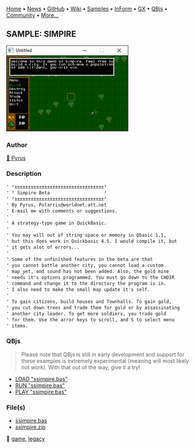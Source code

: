 [Home](https://qb64.com) • [News](../../news.md) • [GitHub](https://github.com/QB64Official/qb64) • [Wiki](wiki.md) • [Samples](../../samples.md) • [InForm](../../inform.md) • [GX](../../gx.md) • [QBjs](../../qbjs.md) • [Community](../../community.md) • [More...](../../more.md)

## SAMPLE: SIMPIRE

![screenshot.png](img/screenshot.png)

### Author

[🐝 Pyrus](../pyrus.md) 

### Description

```text
' ²±±±±±±±±±±±±±±±±±±±±±±±±±±±±±±±±±²
' ² Simpire Beta                    ²
' ²±±±±±±±±±±±±±±±±±±±±±±±±±±±±±±±±±²
' By Pyrus, Polarris@worldnet.att.net
' E-mail me with comments or suggestions.
'
' A strategy-type game in QuickBasic.
'
' You may will out of string space or memory in Qbasic 1.1,
' but this does work in Quickbasic 4.5. I would compile it, but
' it gets alot of errors...
'
' Some of the unfinished features in the beta are that
' you cannot battle another city, you cannot load a custom
' map yet, and sound has not been added. Also, the gold mine
' needs it's options programmed. You must go down to the CHDIR
' command and change it to the directory the program is in.
' I also need to make the small map update it's self.
'
' To gain citizens, build houses and Townhalls. To gain gold,
' you cut down trees and trade them for gold or by assassinating
' another city leader. To get more soldiers, you trade gold
' for them. Use the arror keys to scroll, and S to select menu
' items.
```

### QBjs

> Please note that QBjs is still in early development and support for these examples is extremely experimental (meaning will most likely not work). With that out of the way, give it a try!

* [LOAD "ssimpire.bas"](https://qbjs.org/index.html?src=https://qb64.com/samples/simpire/src/ssimpire.bas)
* [RUN "ssimpire.bas"](https://qbjs.org/index.html?mode=auto&src=https://qb64.com/samples/simpire/src/ssimpire.bas)
* [PLAY "ssimpire.bas"](https://qbjs.org/index.html?mode=play&src=https://qb64.com/samples/simpire/src/ssimpire.bas)

### File(s)

* [ssimpire.bas](src/ssimpire.bas)
* [ssimpire.zip](src/ssimpire.zip)

🔗 [game](../game.md), [legacy](../legacy.md)
